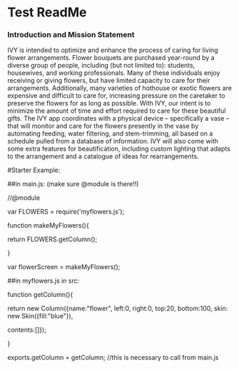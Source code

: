 # Test ReadMe

### Introduction and Mission Statement

IVY is intended to optimize and enhance the process of caring for living flower arrangements. Flower bouquets are purchased year-round by a diverse group of people, including (but not limited to): students, housewives, and working professionals. Many of these individuals enjoy receiving or giving flowers, but have limited capacity to care for their arrangements. Additionally, many varieties of hothouse or exotic flowers are expensive and difficult to care for, increasing pressure on the caretaker to preserve the flowers for as long as possible. With IVY, our intent is to minimize the amount of time and effort required to care for these beautiful gifts. The IVY app coordinates with a physical device – specifically a vase – that will monitor and care for the flowers presently in the vase by automating feeding, water filtering, and stem-trimming, all based on a schedule pulled from a database of information. IVY will also come with some extra features for beautification, including custom lighting that adapts to the arrangement and a catalogue of ideas for rearrangements.

#Starter Example:

 ##in main.js: (make sure @module is there!!)


//@module

var FLOWERS = require('myflowers.js');



function makeMyFlowers(){

return FLOWERS.getColumn();

}

var flowerScreen = makeMyFlowers();



##in myflowers.js in src:

function getColumn(){

return new Column({name:"flower", left:0, right:0, top:20, bottom:100, skin: new Skin({fill:"blue"}), 

contents:[]});

}

exports.getColumn = getColumn; //this is necessary to call from main.js



